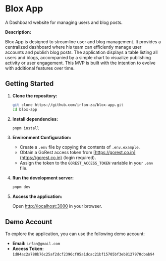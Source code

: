 # Blox App

A Dashboard website for managing users and blog posts.

**Description:**

Blox App is designed to streamline user and blog management. It provides a centralized dashboard where his team can efficiently manage user accounts and publish blog posts. The application displays a table listing all users and blogs, accompanied by a simple chart to visualize publishing activity or user engagement. This MVP is built with the intention to evolve with additional features over time.

## Getting Started

1.  **Clone the repository:**

    ```bash
    git clone https://github.com/irfan-za/blox-app.git
    cd blox-app
    ```

2.  **Install dependencies:**

    ```bash
    pnpm install
    ```

3.  **Environment Configuration:**

    - Create a `.env` file by copying the contents of `.env.example`.
    - Obtain a GoRest access token from [https://gorest.co.in](https://gorest.co.in) (login required).
    - Assign the token to the `GOREST_ACCESS_TOKEN` variable in your `.env` file.

4.  **Run the development server:**

    ```bash
    pnpm dev
    ```

5.  **Access the application:**

    Open [http://localhost:3000](http://localhost:3000) in your browser.

## Demo Account

To explore the application, you can use the following demo account:

- **Email:** `irfan@gmail.com`
- **Access Token:** `1d84ac2a788b76c25af2dcf2396cf05a1dcac21bf15705bf3eb8127970cbab94`
